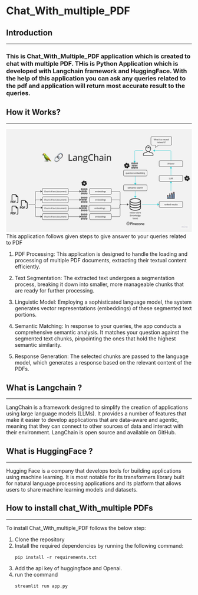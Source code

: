 # Chat_With_multiple_PDF

## Introduction
------------
### This is Chat_With_Multiple_PDF application which is created to chat with multiple PDF. THis is Python Application which is developed with Langchain framework and HuggingFace. With the help of this application you can ask any queries related to the pdf and application will return most accurate result to the queries.
## How it Works?
------------
![MultiPDF Chat App Diagram](./docs/LangChain-PDF-Architecture.jpg)
This application follows given steps to give answer to your queries related to PDF
1. PDF Processing: This application is designed to handle the loading and processing of multiple PDF documents, extracting their textual content efficiently.

2. Text Segmentation: The extracted text undergoes a segmentation process, breaking it down into smaller, more manageable chunks that are ready for further processing.

3. Linguistic Model: Employing a sophisticated language model, the system generates vector representations (embeddings) of these segmented text portions.

4. Semantic Matching: In response to your queries, the app conducts a comprehensive semantic analysis. It matches your question against the segmented text chunks, pinpointing the ones that hold the highest semantic similarity.
5. Response Generation: The selected chunks are passed to the language model, which generates a response based on the relevant content of the PDFs.

## What is Langchain ?
------------
LangChain is a framework designed to simplify the creation of applications using large language models (LLMs). It provides a number of features that make it easier to develop applications that are data-aware and agentic, meaning that they can connect to other sources of data and interact with their environment. LangChain is open source and available on GitHub.

## What is HuggingFace ?
------------
Hugging Face is a company that develops tools for building applications using machine learning. It is most notable for its transformers library built for natural language processing applications and its platform that allows users to share machine learning models and datasets.

## How to install chat_With_multiple PDFs
-------------------------------------
To install Chat_With_multiple_PDF follows the below step:
1. Clone the repository
2. Install the required dependencies by running the following command:
   ```
   pip install -r requirements.txt
   ```
3. Add the api key of huggingface and Openai.
4. run the command
   ```
   streamlit run app.py
   ```

